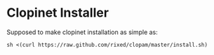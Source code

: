 Clopinet Installer
==================

Supposed to make clopinet installation as simple as:

    sh <(curl https://raw.github.com/rixed/clopam/master/install.sh)

